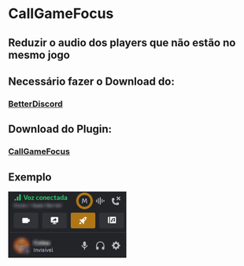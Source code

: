 # CallGameFocus
## Reduzir o audio dos players que não estão no mesmo jogo

## Necessário fazer o Download do: 
### [BetterDiscord](https://betterdiscord.app/)

## Download do Plugin: 
### [CallGameFocus](https://github.com/EricCoisa/BDiscord-Plugins/CallGameFocus/build/CallGameFocus.plugin.js)

## Exemplo
![1](https://github.com/EricCoisa/BDiscord-Plugins/blob/main/CallGameFocus/util/CallGameFocus-Example.png?raw=true)